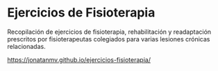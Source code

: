 # Ejercicios de Fisioterapia
Recopilación de ejercicios de fisioterapia, rehabilitación y readaptación prescritos por fisioterapeutas colegiados para varias lesiones crónicas relacionadas.

https://jonatanmv.github.io/ejercicios-fisioterapia/
